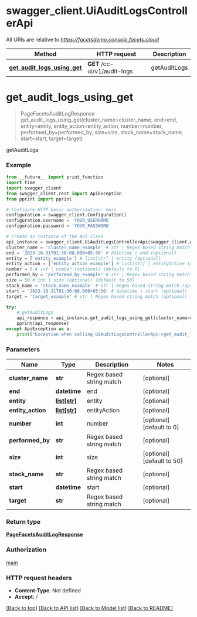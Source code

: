 # swagger_client.UiAuditLogsControllerApi

All URIs are relative to *https://facetsdemo.console.facets.cloud*

Method | HTTP request | Description
------------- | ------------- | -------------
[**get_audit_logs_using_get**](UiAuditLogsControllerApi.md#get_audit_logs_using_get) | **GET** /cc-ui/v1/audit-logs | getAuditLogs


# **get_audit_logs_using_get**
> PageFacetsAuditLogResponse get_audit_logs_using_get(cluster_name=cluster_name, end=end, entity=entity, entity_action=entity_action, number=number, performed_by=performed_by, size=size, stack_name=stack_name, start=start, target=target)

getAuditLogs

### Example
```python
from __future__ import print_function
import time
import swagger_client
from swagger_client.rest import ApiException
from pprint import pprint

# Configure HTTP basic authorization: main
configuration = swagger_client.Configuration()
configuration.username = 'YOUR_USERNAME'
configuration.password = 'YOUR_PASSWORD'

# create an instance of the API class
api_instance = swagger_client.UiAuditLogsControllerApi(swagger_client.ApiClient(configuration))
cluster_name = 'cluster_name_example' # str | Regex based string match (optional)
end = '2023-10-31T01:30:00.000+05:30' # datetime | end (optional)
entity = ['entity_example'] # list[str] | entity (optional)
entity_action = ['entity_action_example'] # list[str] | entityAction (optional)
number = 0 # int | number (optional) (default to 0)
performed_by = 'performed_by_example' # str | Regex based string match (optional)
size = 50 # int | size (optional) (default to 50)
stack_name = 'stack_name_example' # str | Regex based string match (optional)
start = '2023-10-31T01:30:00.000+05:30' # datetime | start (optional)
target = 'target_example' # str | Regex based string match (optional)

try:
    # getAuditLogs
    api_response = api_instance.get_audit_logs_using_get(cluster_name=cluster_name, end=end, entity=entity, entity_action=entity_action, number=number, performed_by=performed_by, size=size, stack_name=stack_name, start=start, target=target)
    pprint(api_response)
except ApiException as e:
    print("Exception when calling UiAuditLogsControllerApi->get_audit_logs_using_get: %s\n" % e)
```

### Parameters

Name | Type | Description  | Notes
------------- | ------------- | ------------- | -------------
 **cluster_name** | **str**| Regex based string match | [optional] 
 **end** | **datetime**| end | [optional] 
 **entity** | [**list[str]**](str.md)| entity | [optional] 
 **entity_action** | [**list[str]**](str.md)| entityAction | [optional] 
 **number** | **int**| number | [optional] [default to 0]
 **performed_by** | **str**| Regex based string match | [optional] 
 **size** | **int**| size | [optional] [default to 50]
 **stack_name** | **str**| Regex based string match | [optional] 
 **start** | **datetime**| start | [optional] 
 **target** | **str**| Regex based string match | [optional] 

### Return type

[**PageFacetsAuditLogResponse**](PageFacetsAuditLogResponse.md)

### Authorization

[main](../README.md#main)

### HTTP request headers

 - **Content-Type**: Not defined
 - **Accept**: */*

[[Back to top]](#) [[Back to API list]](../README.md#documentation-for-api-endpoints) [[Back to Model list]](../README.md#documentation-for-models) [[Back to README]](../README.md)

